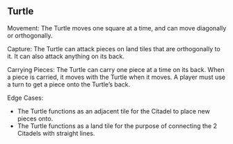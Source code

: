 
## Turtle

Movement: The Turtle moves one square at a time, and can move diagonally or orthogonally.

Capture: The Turtle can attack pieces on land tiles that are orthogonally to it. It can also attack anything on its back.

Carrying Pieces: The Turtle can carry one piece at a time on its back. When a piece is carried, it moves with the Turtle when it moves. A player must use a turn to get a piece onto the Turtle’s back.

Edge Cases: 
- The Turtle functions as an adjacent tile for the Citadel to place new pieces onto. 
- The Turtle functions as a land tile for the purpose of connecting the 2 Citadels with straight lines.